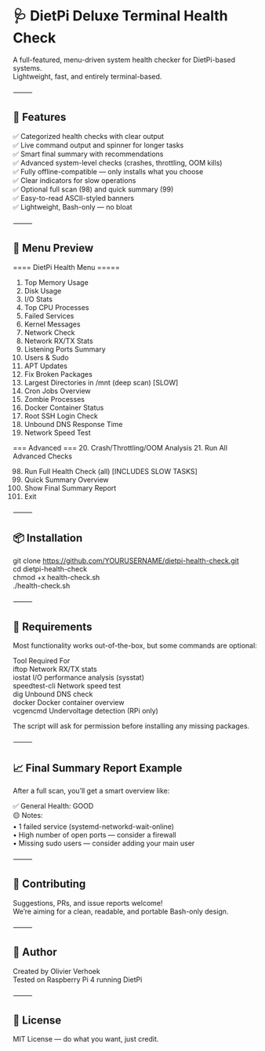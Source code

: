 # 🩺 DietPi Deluxe Terminal Health Check

A full-featured, menu-driven system health checker for DietPi-based systems.  
Lightweight, fast, and entirely terminal-based.  

⸻

## 🚀 Features

✅ Categorized health checks with clear output  
✅ Live command output and spinner for longer tasks  
✅ Smart final summary with recommendations  
✅ Advanced system-level checks (crashes, throttling, OOM kills)  
✅ Fully offline-compatible — only installs what you choose  
✅ Clear indicators for slow operations  
✅ Optional full scan (98) and quick summary (99)  
✅ Easy-to-read ASCII-styled banners  
✅ Lightweight, Bash-only — no bloat  

⸻

## 📸 Menu Preview

==== DietPi Health Menu =====
  1.  Top Memory Usage
  2.  Disk Usage
  3.  I/O Stats
  4.  Top CPU Processes
  5.  Failed Services
  6.  Kernel Messages
  7.  Network Check
  8.  Network RX/TX Stats
  9.  Listening Ports Summary
 10.  Users & Sudo
 11.  APT Updates
 12.  Fix Broken Packages
 13.  Largest Directories in /mnt (deep scan) [SLOW]
 14.  Cron Jobs Overview
 15.  Zombie Processes
 16.  Docker Container Status
 17.  Root SSH Login Check
 18.  Unbound DNS Response Time
 19.  Network Speed Test

=== Advanced ===
 20.  Crash/Throttling/OOM Analysis
 21.  Run All Advanced Checks

 98.  Run Full Health Check (all) [INCLUDES SLOW TASKS]
 99.  Quick Summary Overview
100.  Show Final Summary Report
101.  Exit

⸻

## 📦 Installation

git clone https://github.com/YOURUSERNAME/dietpi-health-check.git  
cd dietpi-health-check  
chmod +x health-check.sh  
./health-check.sh  

⸻

## 🔧 Requirements

Most functionality works out-of-the-box, but some commands are optional:  

Tool	Required For  
iftop	Network RX/TX stats  
iostat	I/O performance analysis (sysstat)  
speedtest-cli	Network speed test  
dig	Unbound DNS check  
docker	Docker container overview   
vcgencmd	Undervoltage detection (RPi only)  

The script will ask for permission before installing any missing packages.

⸻

## 📈 Final Summary Report Example

After a full scan, you’ll get a smart overview like:  

✅ General Health: GOOD  
🟡 Notes:  
• 1 failed service (systemd-networkd-wait-online)  
• High number of open ports — consider a firewall  
• Missing sudo users — consider adding your main user  

⸻

## 🤝 Contributing

Suggestions, PRs, and issue reports welcome!  
We’re aiming for a clean, readable, and portable Bash-only design.  

⸻

## 🧠 Author

Created by Olivier Verhoek  
Tested on Raspberry Pi 4 running DietPi  

⸻

## 📜 License

MIT License — do what you want, just credit.
